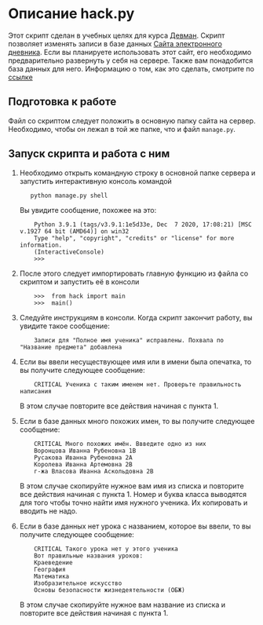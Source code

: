 Описание hack.py
==================
Этот скрипт сделан в учебных целях для курса [Девман](http://dvmn.org/). Скрипт позволяет изменять записи в базе данных
[Сайта электронного дневника](https://github.com/devmanorg/e-diary). Если вы планируете использовать этот сайт, его необходимо
предварительно развернуть у себя на сервере. Также вам понадобится база данных для него. Информацию о том, как это сделать, смотрите по
[ссылке](https://github.com/devmanorg/e-diary/blob/master/README.md)

Подготовка к работе
---
Файл со скриптом следует положить в основную папку сайта на сервер. Необходимо, чтобы он лежал в той же папке, что и файл
`manage.py`.

Запуск скрипта и работа с ним
---
1. Необходимо открыть командную строку в основной папке сервера и запустить интерактивную консоль командой
    ```python
       python manage.py shell 
    ```
   Вы увидите сообщение, похожее на это:
    ```commandline
        Python 3.9.1 (tags/v3.9.1:1e5d33e, Dec  7 2020, 17:08:21) [MSC v.1927 64 bit (AMD64)] on win32
        Type "help", "copyright", "credits" or "license" for more information.
        (InteractiveConsole)
        >>> 
    ```
2. После этого следует импортировать главную функцию из файла со скриптом и запустить её в консоли
    ```commandline
        >>>  from hack import main
        >>>  main() 
    ```
3. Следуйте инструкциям в консоли. Когда скрипт закончит работу, вы увидите такое сообщение:
    ```commandline
        Записи для "Полное имя ученика" исправлены. Похвала по "Название предмета" добавлена
    ```
4. Если вы ввели несуществующее имя или в имени была опечатка, то вы получите следующее сообщение:
    ```commandline
        CRITICAL Ученика с таким именем нет. Проверьте правильность написания
    ```
   В этом случае повторите все действия начиная с пункта 1.


5. Если в базе данных много похожих имен, то вы получите следующее сообщение:
    ```commandline
        CRITICAL Много похожих имён. Ввведите одно из них
        Воронцова Иванна Рубеновна 1В
        Русакова Иванна Рубеновна 2А
        Королева Иванна Артемовна 2В
        г-жа Власова Иванна Аскольдовна 2В

    ```
   В этом случае скопируйте нужное вам имя из списка и повторите все действия начиная с пункта 1. Номер и буква класса выводятся
    для того чтобы точно найти имя нужного ученика. Их копировать и вводить не надо.


6. Если в базе данных нет урока с названием, которое вы ввели, то вы получите следующее сообщение:
    ```commandline
        CRITICAL Такого урока нет у этого ученика
        Вот правильные названия уроков:
        Краеведение
        География
        Математика
        Изобразительное искусство
        Основы безопасности жизнедеятельности (ОБЖ)

    ```
   В этом случае скопируйте нужное вам название из списка и повторите все действия начиная с пункта 1.

